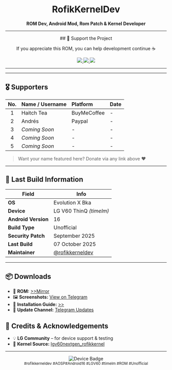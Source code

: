 <h1 align="center">RofikKernelDev</h1>
<p align="center">
  <b>ROM Dev, Android Mod, Rom Patch & Kernel Developer</b><br>
</p>

---
<p align="center"> ## 💖 Support the Project</p>
<p align="center">If you appreciate this ROM, you can help development continue ☕</p>

<p align="center">
  <a href="https://www.paypal.com/paypalme/rofikkernel">
    <img src="https://img.shields.io/badge/PayPal-Support-0070ba?style=flat-square&logo=paypal" />
  </a>
  <a href="http://ko-fi.com/rofikkerneldev">
    <img src="https://img.shields.io/badge/Ko--Fi-Support-ff5e5b?style=flat-square&logo=kofi" />
  </a>
  <a href="https://buymeacoffee.com/rofikkernel">
    <img src="https://img.shields.io/badge/Buy%20Me%20a%20Coffee-Donate-ffdd00?style=flat-square&logo=buy-me-a-coffee" />
  </a>
</p>

---

---

## 🎖️ Supporters

| No. | Name / Username | Platform | Date |
|:---:|:----------------|:----------|:------|
| 1 | Haitch Tea | BuyMeCoffee | - |
| 2 | Andrés | Paypal | - |
| 3 | *Coming Soon* | - | - |
| 4 | *Coming Soon* | - | - |
| 5 | *Coming Soon* | - | - |


> Want your name featured here? Donate via any link above ❤️

---


## 📅 Last Build Information

| Field | Info |
|-------|------|
| **OS** | Evolution X Bka |  Vanilla
| **Device** | LG V60 ThinQ *(timelm)* |  
| **Android Version** | 16 |
| **Build Type** | Unofficial |
| **Security Patch** | September 2025 |
| **Last Build** | 07 October 2025 |
| **Maintainer** | [@rofikkerneldev](https://t.me/rofikkerneldev) |

---

## 📦 Downloads
- 📁 **ROM:** [>>Mirror](https://pixeldrain.com/u/K8dbndsv)  
- 🖼️ **Screenshots:** [View on Telegram](https://t.me/rofikkerneldev/485)  
- 🧾 **Installation Guide:** [>>](https://telegra.ph/Install-AOSP-LG-V60-09-25)  
- 🔔 **Update Channel:** [Telegram Updates](https://t.me/rofikkerneldev)



## 🧠 Credits & Acknowledgements
- 💡 **LG Community** – for device support & testing  
- 🧾 **Kernel Source:** [lgv60nextgen_rofikkernel](https://github.com/Rofikkernel/lgv60nextgen_rofikkernel)

---

<p align="center">
  <img src="https://img.shields.io/badge/Device-LG%20V60%20ThinQ-lightgrey?style=for-the-badge&logo=lg" alt="Device Badge" /><br>
  <sub>#rofikkerneldev #AOSP#Android16 #LGV60 #timelm #ROM #Unofficial</sub>
</p> 
